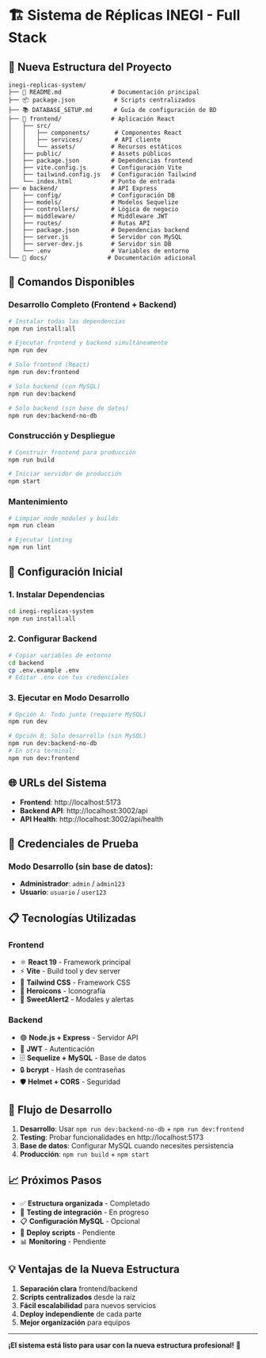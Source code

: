 # 🏗️ Sistema de Réplicas INEGI - Full Stack

## 📁 **Nueva Estructura del Proyecto**

```
inegi-replicas-system/
├── 📄 README.md              # Documentación principal
├── 📦 package.json           # Scripts centralizados
├── 📚 DATABASE_SETUP.md      # Guía de configuración de BD
├── 🎨 frontend/              # Aplicación React
│   ├── src/
│   │   ├── components/       # Componentes React
│   │   ├── services/         # API cliente
│   │   └── assets/          # Recursos estáticos
│   ├── public/              # Assets públicos
│   ├── package.json         # Dependencias frontend
│   ├── vite.config.js       # Configuración Vite
│   ├── tailwind.config.js   # Configuración Tailwind
│   └── index.html           # Punto de entrada
├── ⚙️ backend/               # API Express
│   ├── config/              # Configuración DB
│   ├── models/              # Modelos Sequelize
│   ├── controllers/         # Lógica de negocio
│   ├── middleware/          # Middleware JWT
│   ├── routes/              # Rutas API
│   ├── package.json         # Dependencias backend
│   ├── server.js            # Servidor con MySQL
│   ├── server-dev.js        # Servidor sin DB
│   └── .env                 # Variables de entorno
└── 📄 docs/                 # Documentación adicional
```

## 🚀 **Comandos Disponibles**

### Desarrollo Completo (Frontend + Backend)

```bash
# Instalar todas las dependencias
npm run install:all

# Ejecutar frontend y backend simultáneamente
npm run dev

# Solo frontend (React)
npm run dev:frontend

# Solo backend (con MySQL)
npm run dev:backend

# Solo backend (sin base de datos)
npm run dev:backend-no-db
```

### Construcción y Despliegue

```bash
# Construir frontend para producción
npm run build

# Iniciar servidor de producción
npm start
```

### Mantenimiento

```bash
# Limpiar node_modules y builds
npm run clean

# Ejecutar linting
npm run lint
```

## 🔧 **Configuración Inicial**

### 1. Instalar Dependencias

```bash
cd inegi-replicas-system
npm run install:all
```

### 2. Configurar Backend

```bash
# Copiar variables de entorno
cd backend
cp .env.example .env
# Editar .env con tus credenciales
```

### 3. Ejecutar en Modo Desarrollo

```bash
# Opción A: Todo junto (requiere MySQL)
npm run dev

# Opción B: Solo desarrollo (sin MySQL)
npm run dev:backend-no-db
# En otra terminal:
npm run dev:frontend
```

## 🌐 **URLs del Sistema**

- **Frontend**: http://localhost:5173
- **Backend API**: http://localhost:3002/api
- **API Health**: http://localhost:3002/api/health

## 🔐 **Credenciales de Prueba**

### Modo Desarrollo (sin base de datos):

- **Administrador**: `admin` / `admin123`
- **Usuario**: `usuario` / `user123`

## 📋 **Tecnologías Utilizadas**

### Frontend

- ⚛️ **React 19** - Framework principal
- ⚡ **Vite** - Build tool y dev server
- 🎨 **Tailwind CSS** - Framework CSS
- 🦸 **Heroicons** - Iconografía
- 🍯 **SweetAlert2** - Modales y alertas

### Backend

- 🟢 **Node.js + Express** - Servidor API
- 🔐 **JWT** - Autenticación
- 🗄️ **Sequelize + MySQL** - Base de datos
- 🔒 **bcrypt** - Hash de contraseñas
- 🛡️ **Helmet + CORS** - Seguridad

## 🔄 **Flujo de Desarrollo**

1. **Desarrollo**: Usar `npm run dev:backend-no-db` + `npm run dev:frontend`
2. **Testing**: Probar funcionalidades en http://localhost:5173
3. **Base de datos**: Configurar MySQL cuando necesites persistencia
4. **Producción**: `npm run build` + `npm start`

## 📈 **Próximos Pasos**

- ✅ **Estructura organizada** - Completado
- 🔄 **Testing de integración** - En progreso
- 📋 **Configuración MySQL** - Opcional
- 🚀 **Deploy scripts** - Pendiente
- 📊 **Monitoring** - Pendiente

## 💡 **Ventajas de la Nueva Estructura**

1. **Separación clara** frontend/backend
2. **Scripts centralizados** desde la raíz
3. **Fácil escalabilidad** para nuevos servicios
4. **Deploy independiente** de cada parte
5. **Mejor organización** para equipos

---

**¡El sistema está listo para usar con la nueva estructura profesional!** 🎉
